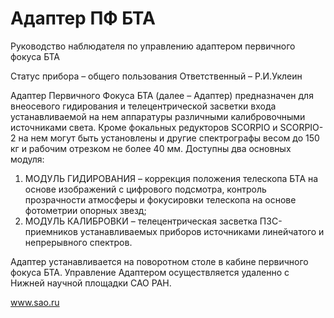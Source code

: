 # Адаптер ПФ БТА
Руководство наблюдателя по управлению адаптером первичного фокуса БТА

Статус прибора – общего пользования
Ответственный – Р.И.Уклеин

Адаптер Первичного Фокуса БТА  (далее – Адаптер) предназначен для внеосевого гидирования и телецентрической засветки входа устанавливаемой на нем аппаратуры различными калибровочными источниками света. Кроме фокальных редукторов SCORPIO и SCORPIO-2 на нем могут быть установлены и другие спектрографы весом до 150 кг и рабочим отрезком не более 40 мм. Доступны два основных модуля:

1.	МОДУЛЬ ГИДИРОВАНИЯ – коррекция положения телескопа БТА на основе изображений с цифрового подсмотра, контроль прозрачности атмосферы и фокусировки телескопа на основе фотометрии опорных звезд; 
2.	МОДУЛЬ КАЛИБРОВКИ – телецентрическая засветка ПЗС-приемников устанавливаемых приборов источниками линейчатого и непрерывного спектров.

Адаптер устанавливается на поворотном столе в кабине первичного фокуса БТА. Управление Адаптером осуществляется удаленно с Нижней научной площадки САО РАН. 

www.sao.ru